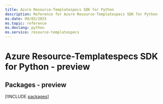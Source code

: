 ```yaml
---
title: Azure Resource-Templatespecs SDK for Python
description: Reference for Azure Resource-Templatespecs SDK for Python
ms.date: 09/03/2025
ms.topic: reference
ms.devlang: python
ms.service: resource-templatespecs
---
```

# Azure Resource-Templatespecs SDK for Python - preview
## Packages - preview
[!INCLUDE [packages](resource-templatespecs-index.md)]